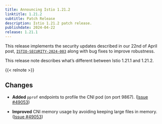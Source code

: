 ```yaml
---
title: Announcing Istio 1.21.2
linktitle: 1.21.2
subtitle: Patch Release
description: Istio 1.21.2 patch release.
publishdate: 2024-04-22
release: 1.21.1
---
```


This release implements the security updates described in our 22nd of April post, [`ISTIO-SECURITY-2024-003`](/news/security/istio-security-2024-003) along with bug fixes to improve robustness.

This release note describes what’s different between Istio 1.21.1 and 1.21.2.

{{< relnote >}}

## Changes

- **Added** `pprof` endpoints to profile the CNI pod (on port 9867).
  ([Issue #49053](https://github.com/istio/istio/issues/49053))

- **Improved** CNI memory usage by avoiding keeping large files in memory.
  ([Issue #49053](https://github.com/istio/istio/issues/49053))
